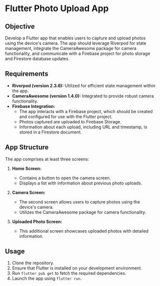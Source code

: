# Flutter Photo Upload App

## Objective

Develop a Flutter app that enables users to capture and upload photos using the device's camera. The app should leverage Riverpod for state management, integrate the CameraAwesome package for camera functionality, and communicate with a Firebase project for photo storage and Firestore database updates.

## Requirements

- **Riverpod (version 2.3.6):** Utilized for efficient state management within the app.
- **CameraAwesome (version 1.4.0):** Integrated to provide robust camera functionality.
- **Firebase Integration:**
  - The app interacts with a Firebase project, which should be created and configured for use with the Flutter project.
  - Photos captured are uploaded to Firebase Storage.
  - Information about each upload, including URL and timestamp, is stored in a Firestore document.

## App Structure

The app comprises at least three screens:

1. **Home Screen:**
   - Contains a button to open the camera screen.
   - Displays a list with information about previous photo uploads.

2. **Camera Screen:**
   - The second screen allows users to capture photos using the device's camera.
   - Utilizes the CameraAwesome package for camera functionality.

3. **Uploaded Photo Screen:**
   - This additional screen showcases uploaded photos with detailed information.

## Usage

1. Clone the repository.
2. Ensure that Flutter is installed on your development environment.
3. Run `flutter pub get` to fetch the required dependencies.
4. Launch the app using `flutter run`.
